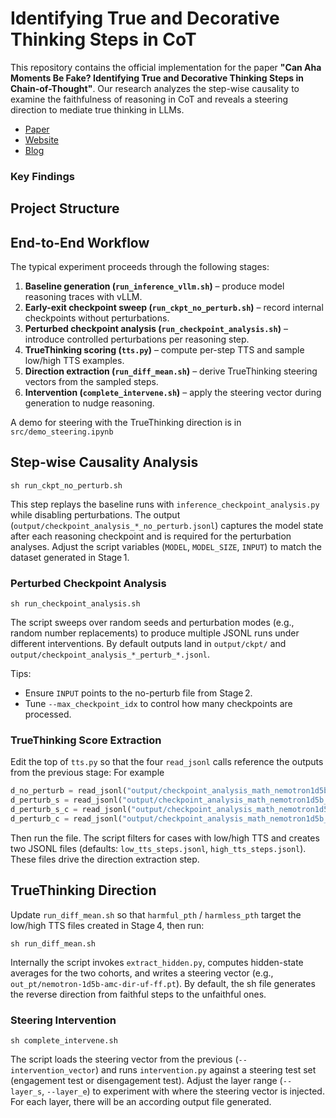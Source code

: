 # Identifying True and Decorative Thinking Steps in CoT

This repository contains the official implementation for the paper **"Can Aha Moments Be Fake?
Identifying True and Decorative Thinking Steps in Chain-of-Thought"**. Our research analyzes the step-wise causality to examine the faithfulness of reasoning in CoT and reveals a steering direction to mediate true thinking in LLMs.

- [Paper]()
- [Website](https://andotalao24.github.io/Identify_true_decorative_thinking/)
- [Blog]()


### Key Findings



##  Project Structure



## End-to-End Workflow

The typical experiment proceeds through the following stages:

1. **Baseline generation (`run_inference_vllm.sh`)** – produce model reasoning traces with vLLM.
2. **Early-exit checkpoint sweep (`run_ckpt_no_perturb.sh`)** – record internal checkpoints without perturbations.
3. **Perturbed checkpoint analysis (`run_checkpoint_analysis.sh`)** – introduce controlled perturbations per reasoning step.
4. **TrueThinking scoring (`tts.py`)** – compute per-step TTS and sample low/high TTS examples.
5. **Direction extraction (`run_diff_mean.sh`)** – derive TrueThinking steering vectors from the sampled steps.
6. **Intervention (`complete_intervene.sh`)** – apply the steering vector during generation to nudge reasoning.

A demo for steering with the TrueThinking direction is in `src/demo_steering.ipynb` 

## Step-wise Causality Analysis

```
sh run_ckpt_no_perturb.sh
```

This step replays the baseline runs with `inference_checkpoint_analysis.py` while disabling perturbations. The output (`output/checkpoint_analysis_*_no_perturb.jsonl`) captures the model state after each reasoning checkpoint and is required for the perturbation analyses. Adjust the script variables (`MODEL`, `MODEL_SIZE`, `INPUT`) to match the dataset generated in Stage 1.

### Perturbed Checkpoint Analysis

```
sh run_checkpoint_analysis.sh
```

The script sweeps over random seeds and perturbation modes (e.g., random number replacements) to produce multiple JSONL runs under different interventions. By default outputs land in `output/ckpt/` and `output/checkpoint_analysis_*_perturb_*.jsonl`.

Tips:
- Ensure `INPUT` points to the no-perturb file from Stage 2.
- Tune `--max_checkpoint_idx` to control how many checkpoints are processed.


### TrueThinking Score Extraction

Edit the top of `tts.py` so that the four `read_jsonl` calls reference the outputs from the previous stage:
For example 
```python
d_no_perturb = read_jsonl("output/checkpoint_analysis_math_nemotron1d5b_right_no_perturb.jsonl")
d_perturb_s = read_jsonl("output/checkpoint_analysis_math_nemotron1d5b_100_add_small_all_num_perturb_s.jsonl")
d_perturb_s_c = read_jsonl("output/checkpoint_analysis_math_nemotron1d5b_100_add_small_all_num_perturb_s_c.jsonl")
d_perturb_c = read_jsonl("output/checkpoint_analysis_math_nemotron1d5b_100_add_small_all_num_perturb_c.jsonl")
```

Then run the file. The script filters for cases with low/high TTS and creates two JSONL files (defaults: `low_tts_steps.jsonl`, `high_tts_steps.jsonl`). These files drive the direction extraction step.

## TrueThinking Direction

Update `run_diff_mean.sh` so that `harmful_pth` / `harmless_pth` target the low/high TTS files created in Stage 4, then run:

```
sh run_diff_mean.sh
```

Internally the script invokes `extract_hidden.py`, computes hidden-state averages for the two cohorts, and writes a steering vector (e.g., `out_pt/nemotron-1d5b-amc-dir-uf-ff.pt`). By default, the sh file generates the reverse direction from faithful steps to the unfaithful ones.

### Steering Intervention

```
sh complete_intervene.sh
```

The script loads the steering vector from the previous (`--intervention_vector`) and runs `intervention.py` against a steering test set (engagement test or disengagement test). 
Adjust the layer range (`--layer_s`, `--layer_e`) to experiment with where the steering vector is injected. For each layer, there will be an according output file generated.




